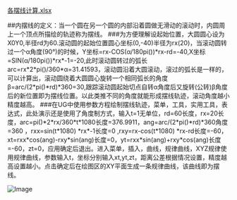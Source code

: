 [各摆线计算.xlsx](https://github.com/user-attachments/files/19543122/default.xlsx)

##内摆线的定义：当一个圆在另一个圆的内部沿着圆做无滑动的滚动时，内圆周上一个顶点所描绘的轨迹称为摆线。
###为方便理解设起始位置，大圆圆心设为X0Y0,半径rd为60.滚动圆的起始位置圆心坐标(0,-40)半径为rx(20)，当滚动圆转过一个α角度(90°)的时候，Y坐标=rx-COS(α/180pi())\*rx-rd=-40,X坐标=SIN(α/180pi())\*rx\*-1=-20,此时滚动圆转过的弧长arc=rx\*2\*pi()/360\*α=31.41593，滚动圆沿着大圆滚动，滚过的弧长是一样的，可以计算出，滚动圆绕着大圆圆心旋转一个相同弧长的角度β=arc/(2\*pi()*rd)\*360=30,跟踪滚动圆起始切点自转α角度后又旋转(公转)β角度后的新位置即为摆线位置。以此类推不同的角度就能形成摆线轨迹，滚动角度越小精度越高。
###在UG中使用参数方程绘制摆线轨迹，菜单，工具，实用工具，表达式，此处演示还是使用了角度制方式，输入t=1无单位，rd=60长度，rx=20长度，arc=pi()\*2\*rx/360\*t\*1080长度=376.9911，ang=arc/(2\*pi()\*rd)\*360角度=360 ，rxx=sin(t\*1080) \*rx\*-1长度=0 ,rxy=rx-cos(t\*1080) \*rx-rd长度=-60，    xt=rxx\*cos(ang)-rxy\*sin(ang)长度=0，yt=rxx\*sin(ang)+rxy\*cos(ang)长度=-60，zt=0，应用确定后退出。进入菜单，插入，曲线，规律曲线，XYZ规律使用规律曲线，参数输入t，坐标分别输入xt,yt,zt，距离公差根据情况设置，精度越高设置越小。点击确定后在绘图区的XY平面生成一条规律曲线，该曲线即为摆线。

![Image](https://github.com/user-attachments/assets/7fd01cff-c50f-47c9-bba7-a15b3e195116)